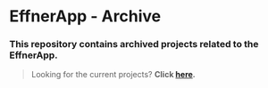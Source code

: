 # EffnerApp - Archive

### This repository contains archived projects related to the EffnerApp. 
> Looking for the current projects? **Click [here](https://github.com/EffnerApp).**
